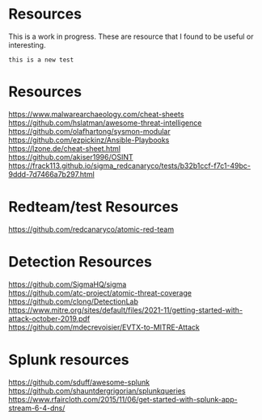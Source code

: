 # Resources
This is a work in progress. These are resource that I found to be useful or interesting. <br />

```
this is a new test
```
# Resources
https://www.malwarearchaeology.com/cheat-sheets<br />
https://github.com/hslatman/awesome-threat-intelligence<br />
https://github.com/olafhartong/sysmon-modular<br />
https://github.com/ezpickinz/Ansible-Playbooks<br />
https://lzone.de/cheat-sheet.html<br />
https://github.com/akiser1996/OSINT<br />
https://frack113.github.io/sigma_redcanaryco/tests/b32b1ccf-f7c1-49bc-9ddd-7d7466a7b297.html

# Redteam/test Resources
https://github.com/redcanaryco/atomic-red-team

# Detection Resources
https://github.com/SigmaHQ/sigma <br />
https://github.com/atc-project/atomic-threat-coverage <br />
https://github.com/clong/DetectionLab <br />
https://www.mitre.org/sites/default/files/2021-11/getting-started-with-attack-october-2019.pdf <br />
https://github.com/mdecrevoisier/EVTX-to-MITRE-Attack <br />

# Splunk resources
https://github.com/sduff/awesome-splunk <br />
https://github.com/shauntdergrigorian/splunkqueries <br />
https://www.rfaircloth.com/2015/11/06/get-started-with-splunk-app-stream-6-4-dns/<br />
